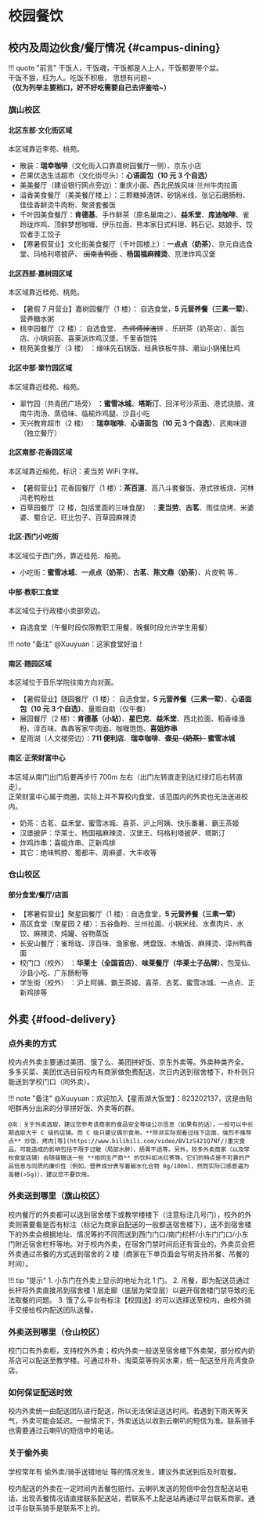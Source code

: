 # 校园餐饮

## 校内及周边伙食/餐厅情况 {#campus-dining}

!!! quote "前言"
    干饭人，干饭魂，干饭都是人上人，干饭都要带个盆。  
    干饭不狠，枉为人。吃饭不积极， 思想有问题~  
    **（仅为列举主要档口，好不好吃需要自己去评鉴哈\~）**

### 旗山校区

#### 北区东部·文化街区域

本区域靠近李苑、桃苑。

- 散装：**瑞幸咖啡**（文化街入口靠嘉树园餐厅一侧）、京东小店
- 芒果优选生活超市（文化街尽头）：**心语面包（10 元 3 个自选）**
- 美美餐厅（建设银行网点旁边）：重庆小面、西北民族风味·兰州牛肉拉面
- 溢香美食餐厅（美美餐厅楼上）：三颗糖掉渣饼、砂锅米线、张记石磨肠粉、佳佳香鲜烫牛肉粉、聚贤套餐饭
- 千叶园美食餐厅：**肯德基**、手作鲜茶（原名巢南之）、**益禾堂**、**库迪咖啡**、雀玲珑炸鸡、顶鲜梦想咖喱、伊乐拉面、熊本家日式料理、韩石记、姑娘手、饺饺者手工饺子
- 【寒暑假营业】文化街美食餐厅（千叶园楼上）：**一点点（奶茶）**、京元自选食堂、玛格利塔披萨、 ~~闽南香鸭面~~ 、**杨国福麻辣烫**、京津炸鸡汉堡

#### 北区西部·嘉树园区域

本区域靠近桂苑、桃苑。

- 【暑假 7 月营业】嘉树园餐厅（1 楼）： 自选食堂，**5 元营养餐（三素一荤）**、营养糖水粥
- 桃李园餐厅（2 楼）： 自选食堂、 ~~杰师傅掉渣饼~~ 、乐研茶（奶茶店）、面包店、小锅焖面、喜莱派炸鸡汉堡、千里香馄饨
- 桃苑美食餐厅（3 楼） ：缘味先石锅饭、经典铁板牛排、潮汕小锅猪肚鸡

#### 北区中部·翠竹园区域

本区域靠近桂苑、榕苑。

- 翠竹园（共青团广场旁） ：**蜜雪冰城**、**塔斯汀**、回洋号沙茶面、港式烧腊、淮南牛肉汤、蒸佰味、临榆炸鸡腿、沙县小吃
- 天兴教育超市（2 楼） ：**瑞幸咖啡**、**心语面包（10 元 3 个自选）**、武夷味道（独立餐厅）

#### 北区南部·花香园区域

本区域靠近榕苑，标识：麦当劳 WiFi 字样。

- 【暑假营业】花香园餐厅（1 楼）：**茶百道**、高八斗套餐饭、港式铁板烧、河林鸿老鸭粉丝
- 百草园餐厅（2 楼，包括里面的三味食屋） ：**麦当劳**、**古茗**、雨佳烧烤、米婆婆、蜀合记、旺比包子、百草园麻辣烫

#### 北区·西门小吃街

本区域位于西门外，靠近桂苑、榕苑。

- 小吃街：**蜜雪冰城**、**一点点（奶茶）**、**古茗**、**陈文鼎（奶茶）**、片皮鸭 等..

#### 中部·教职工食堂

本区域位于行政楼小卖部旁边。

- 自选食堂（午餐时段仅限教职工用餐，晚餐时段允许学生用餐）

!!! note "备注"
    @Xuuyuan：这家食堂好油！

#### 南区·随园区域

本区域位于音乐学院往南方向对面。

- 【暑假营业】随园餐厅（1 楼）： 自选食堂，**5 元营养餐（三素一荤）**、**心语面包（10 元 3 个自选）**、量贩自助（仅午餐）
- 展园餐厅（2 楼）：**肯德基（小站）**、**星巴克**、**益禾堂**、西北拉面、稻香缘渔粉、淳百味、犇犇客家牛肉面、咖喱饱饱、**喜姐炸串**
- 星雨湖（人文楼旁边）：**711 便利店**、**瑞幸咖啡**、**~~壶见（奶茶）~~ 蜜雪冰城**

#### 南区·正荣财富中心

本区域从南门出门后要再步行 700m 左右（出门左转直走到达红绿灯后右转直走）。  
正荣财富中心属于商圈，实际上并不算校内食堂，该范围内的外卖也无法送进校内。

- 奶茶：古茗、益禾堂、蜜雪冰城、喜茶、沪上阿姨、快乐番薯、霸王茶姬
- 汉堡披萨：华莱士、杨国福麻辣烫、汉堡王、玛格利塔披萨、塔斯汀
- 炸鸡炸串：喜姐炸串、正新鸡排
- 其它：绝味鸭脖、蜀都丰、周麻婆、大丰收等

### 仓山校区

#### 部分食堂/餐厅/店面

- 【寒暑假营业】聚星园餐厅（1 楼）：自选食堂，**5 元营养餐（三素一荤）**
- 高区食堂（聚星园 2 楼）：五谷鱼粉、兰州拉面、小锅米线、水煮肉片、水饺、麻辣烫、炖罐、谷物蒸饭
- 长安山餐厅：雀玲珑、淳百味、渔家傲、烤盘饭、木桶饭、麻辣烫、漳州鸭香面
- 校门口（校外） ：**华莱士（全国首店）**、**味莱餐厅（华莱士子品牌）**、包笼仙、沙县小吃、广东肠粉等
- 学生街（校外） ：沪上阿姨、霸王茶姬、喜茶、古茗、蜜雪冰城、一点点、正新鸡排等

## 外卖 {#food-delivery}

### 点外卖的方式

校内点外卖主要通过美团、饿了么、美团拼好饭、京东外卖等。外卖种类齐全。  
多多买菜、美团优选目前校内有商家做免费配送，次日内送到宿舍楼下，朴朴则只能送到学校门口（同外卖）。

!!! note "备注"
    @Xuuyuan：欢迎加入【星雨湖大饭堂】：823202137，这是由贴吧群再分出来的分享拼好饭、外卖等的群。

    @岚：关于外卖选取，建议您参考该商家的食品安全等级公示信息（如果有的话），一般可以中长期选取大于 C 级的店铺。而 C 级只建议偶尔食用。**除非实际观看过线下店面，强烈不推荐点** 炒饭、烤肉[等](https://www.bilibili.com/video/BV1zS421Q7Nf/)重灾食品。可能造成的影响包括不限于过敏（局部水肿）、肠胃不适等。另外，较多外卖商家（以及学校食堂店铺）会随餐赠送一些 **相同生产商** 的饮料如冰红茶等。它们的特点是不可靠的产品信息与同质的廉价性（例如，营养成分表写着碳水化合物 0g/100ml，然而实际口感普遍为高糖(>5g)），建议您不要饮用。

### 外卖送到哪里（旗山校区）

校内餐厅的外卖都可以送到宿舍楼下或教学楼楼下（注意标注几号门），校外的外卖则需要看是否有标注（标记为商家自配送的一般都送宿舍楼下），送不到宿舍楼下的外卖会根据地址、情况等的不同而送到西门门口/南门栏杆/小东门门口/小东门附近宿舍栏杆等地。对于校内外卖，在宿舍门禁时间后还有营业的，外卖员会把外卖通过吊餐的方式送到宿舍的 2 楼（商家在下单页面会写明支持吊餐、吊餐的时间）。

!!! tip "提示"
    1. 小东门在外卖上显示的地址为北 1 门。
    2. 吊餐，即为配送员通过长杆将外卖直接吊到宿舍楼 1 层走廊（底层为架空层）以避开宿舍楼门禁导致的无法取餐的问题。
    3. 饿了么平台有标注【校园送】的可以选择送至校内，由校外骑手交接给校内配送团队送餐。

### 外卖送到哪里（仓山校区）

校门口有外卖柜，支持校外外卖；校内外卖一般送至宿舍楼下外卖架，部分校内奶茶店可以配送至教学楼。可通过朴朴、淘菜菜等购买水果，统一配送至月亮湾食杂店。

### 如何保证配送时效

校内外卖统一由配送团队进行配送，所以无法保证送达时间。若遇到下雨天等天气，外卖可能会延迟。一般情况下，外卖送达以收到云喇叭的短信为准。联系骑手也需要通过云喇叭的短信中的电话。

### 关于偷外卖

学校常年有 偷外卖/骑手送错地址 等的情况发生，建议外卖送到后及时取餐。

校内配送的外卖在一定时间内丢餐包赔付。云喇叭发送的短信中会包含配送站电话，出现丢餐情况请直接联系配送站，若联系不上配送站再通过平台联系商家。通过平台联系骑手是联系不上的。
